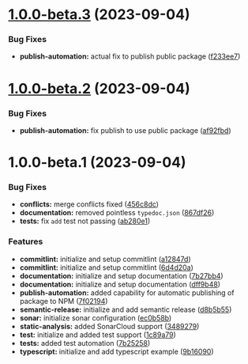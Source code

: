 # [1.0.0-beta.3](https://github.com/ikari-engine/tests-0/compare/v1.0.0-beta.2...v1.0.0-beta.3) (2023-09-04)


### Bug Fixes

* **publish-automation:** actual fix to publish public package ([f233ee7](https://github.com/ikari-engine/tests-0/commit/f233ee7ed661c4ff47188413157f9a17ff07fc37))

# [1.0.0-beta.2](https://github.com/ikari-engine/tests-0/compare/v1.0.0-beta.1...v1.0.0-beta.2) (2023-09-04)


### Bug Fixes

* **publish-automation:** fix publish to use public package ([af92fbd](https://github.com/ikari-engine/tests-0/commit/af92fbd1eeb0677d864075529762fe1c953ed90e))

# 1.0.0-beta.1 (2023-09-04)


### Bug Fixes

* **conflicts:** merge conflicts fixed ([456c8dc](https://github.com/ikari-engine/tests-0/commit/456c8dc0d956376d175ed92eb72ed9a91dda2bef))
* **documentation:** removed pointless `typedoc.json` ([867df26](https://github.com/ikari-engine/tests-0/commit/867df26ae63441f6cf982a58937b1ec8f15f17c9))
* **tests:** fix `add` test not passing ([ab280e1](https://github.com/ikari-engine/tests-0/commit/ab280e1605295cd14c67064ef8a652c35e52ce39))


### Features

* **commitlint:** initialize and setup commitlint ([a12847d](https://github.com/ikari-engine/tests-0/commit/a12847d6dd405621f764abb94cd9924fc4bad69c))
* **commitlint:** initialize and setup commitlint ([6d4d20a](https://github.com/ikari-engine/tests-0/commit/6d4d20a72f0507b7ddf3a0eb49076dd009b14d68))
* **documentation:** initialize and setup documentation ([7b27bb4](https://github.com/ikari-engine/tests-0/commit/7b27bb4fcaf95fe41aff4362d16956927b8da49b))
* **documentation:** initialize and setup documentation ([dff9b48](https://github.com/ikari-engine/tests-0/commit/dff9b48eeb60e19e073212203be12628a08ea34b))
* **publish-automation:** added capability for automatic publishing of package to NPM ([7f02194](https://github.com/ikari-engine/tests-0/commit/7f02194c3539962a76973d5efa70338eddb73ad9))
* **semantic-release:** initialize and add semantic release ([d8b5b55](https://github.com/ikari-engine/tests-0/commit/d8b5b552a6fce934fbabc9f9725f1d05c0b69d1b))
* **sonar:** initialize sonar configuration ([ec0b58b](https://github.com/ikari-engine/tests-0/commit/ec0b58b431085836f603d9ab5bb228ff05f6604c))
* **static-analysis:** added SonarCloud support ([3489279](https://github.com/ikari-engine/tests-0/commit/3489279e794c4958e4febedbf4c981dcc73b3383))
* **test:** initialize and added test support ([1c89a79](https://github.com/ikari-engine/tests-0/commit/1c89a792f4f69f7a7f73f9ced63259acca8f73fb))
* **tests:** added test automation ([7b25258](https://github.com/ikari-engine/tests-0/commit/7b252582a356f5894ff4d89df4f88dda92268c59))
* **typescript:** initialize and add typescript example ([9b16090](https://github.com/ikari-engine/tests-0/commit/9b160907f653d3895a26156f0a871b1e193744ec))
